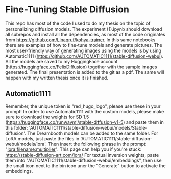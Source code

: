 # Fine-Tuning Stable Diffusion
This repo has most of the code I used to do my thesis on the topic of personalizing diffusion models. The experiment (1).ipynb should download all subrepos and install all the dependencies, as most of the code originates from https://github.com/Linaqruf/kohya-trainer. In this same notebooks there are examples of how to fine-tune models and generate pictures. The most user-friendly way of generating images using the models is by using Automatic1111 (https://github.com/AUTOMATIC1111/stable-diffusion-webui). 
All the models are saved to my HuggingFace account (https://huggingface.co/FelixDiffusion) together with the sample images generated.
The final presentation is added to the git as a pdf. The same will happen with my written thesis once it is finished. 

## Automatic1111
Remember, the unique token is "red_hugo_logo", please use these in your prompt!
In order to use Automatic1111 with the custom models, please make sure to download the weights for SD 1.5 (https://huggingface.co/runwayml/stable-diffusion-v1-5) and paste them in this folder: 'AUTOMATIC1111/stable-diffusion-webui/models/Stable-diffusion'. The Dreambooth models can be added to the same folder.
For LoRA models, just paste the files in 'AUTOMATIC1111/stable-diffusion-webui/models/lora'. Then insert the following phrase in the prompt: "<lora:filename:multiplier>". This page can help you if you're stuck: https://stable-diffusion-art.com/lora/
For textual inversion weights, paste them into "AUTOMATIC1111/stable-diffusion-webui/embeddings", then use the small icon next to the bin icon uner the "Generate" button to activate the embeddings.